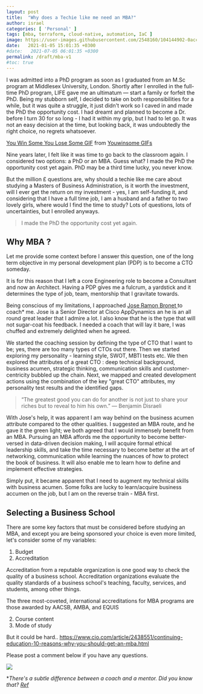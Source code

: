 ```yaml
---
layout: post
title:  "Why does a Techie like me need an MBA?"
author: israel
categories: [ 'Personal' ]
tags: [mba, terraform, cloud-native, automation, IaC ]
image: https://user-images.githubusercontent.com/2548160/104144902-0acc0800-53bd-11eb-9726-51c18c03f9be.jpg
date:   2021-01-05 15:01:35 +0300
#date:   2021-07-05 06:01:35 +0300
permalink: /draft/mba-v1
#toc: true
---
```


I was admitted into a PhD program as soon as I graduated from an M.Sc program at Middlesex University, London. Shortly after I enrolled in the full-time PhD program, LIFE gave me an ultimatum — start a family or forfeit the PhD. Being my stubborn self, I decided to take on both responsibilities for a while, but it was quite a struggle, it just didn't work so I caved in and made the PhD the opportunity cost. I had dreamt and planned to become a Dr. before I turn 30 for so long - I had it within my grip, but I had to let go. It was not an easy decision at the time, but looking back, it was undoubtedly the right choice, no regrets whatsoever.

<div class="tenor-gif-embed" data-postid="15727599" data-share-method="host" data-width="100%" data-aspect-ratio="1.908045977011494"><a href="https://tenor.com/view/you-win-some-you-lose-some-movie-pops-john-witherspoon-gif-15727599">You Win Some You Lose Some GIF</a> from <a href="https://tenor.com/search/youwinsome-gifs">Youwinsome GIFs</a></div><script type="text/javascript" async src="https://tenor.com/embed.js"></script>

Nine years later, I felt like it was time to go back to the classroom again. I considered two options: a PhD or an MBA. Guess what? I made the PhD the opportunity cost yet again. PhD may be a third time lucky, you never know.

But the million £ questions are, why should a techie like me care about studying a Masters of Business Administration, is it worth the investment, will I ever get the return on my investment - yes, I am self-funding it, and considering that I have a full time job, I am a husband and a father to two lovely girls, where would I find the time to study?  Lots of questions, lots of uncertainties, but I enrolled anyways. 

> I made the PhD the opportunity cost yet again.

## Why MBA ? 

Let me provide some context before I answer this question, one of the long term objective in my personal development plan (PDP) is to become a CTO someday.

It is for this reason that I left a core Engineering role to become a Consultant and now an Architect. Having a PDP gives me a fulcrum, a yardstick and it determines the type of job, team, mentorship that I gravitate towards.

Being conscious of my limitations, I approached <a href="https://uk.linkedin.com/in/jrbronet" target="_blank"> Jose Ramon Bronet </a> to coach* me. Jose is a Senior Director at Cisco AppDynamics an he is an all round great leader that I admire a lot. I also know that he is the type that will not sugar-coat his feedback. I needed a coach that will lay it bare, I was chuffed and extremely delighted when he agreed.  

We started the coaching session by defining the type of CTO that I want to be; yes, there are too many types of CTOs out there. Then we started exploring my personality - learning style, SWOT, MBTI tests etc. We then explored the attributes of a great CTO :  deep technical background, business acumen, strategic thinking, communication skills and customer-centricity bubbled up the chain. Next, we mapped and created development actions using the combination of the key "great CTO" attributes, my personality test results and the identified gaps.

> “The greatest good you can do for another is not just to share your riches but to reveal to him his own.” — Benjamin Disraeli

With Jose's help, it was apparent I am way behind on the business acumen attribute compared to the other qualities. I suggested an MBA route, and he gave it the green light; we both agreed that I would immensely benefit from an MBA. Pursuing an MBA affords me the opportunity to become better-versed in data-driven decision making, I will acquire formal ethical leadership skills, and take the time necessary to become better at the art of networking, communication while learning the nuances of how to protect the book of business. It will also enable me to learn how to define and implement effective strategies.

Simply put, it became apparent that I need to augment my technical skills with business acumen. Some folks are lucky to learn/acquire business accumen on the job, but I am on the reverse train - MBA first.

## Selecting a Business School 

There are some key factors that must be considered before studying an MBA, and except you are being sponsored your choice is even more limited, let's consider some of my variables: 

1. Budget 
2. Accreditation 

Accreditation from a reputable organization is one good way to check the quality of a business school. Accreditation organizations evaluate the quality standards of a business school's teaching, faculty, services, and students, among other things.

The three most-coveted, international accreditations for MBA programs are those awarded by AACSB, AMBA, and EQUIS

2. Course content
3. Mode of study  

But it could be hard.. 
https://www.cio.com/article/2438551/continuing-education-10-reasons-why-you-should-get-an-mba.html

Please post a comment below if you have any questions.



<p class="aligncenter">
<img class="lazyimg" src="https://user-images.githubusercontent.com/2548160/104249530-87192680-5463-11eb-9722-7660e0483df5.jpg"/> 
<br>
</p>


*_There's a subtle difference between a coach and a mentor. Did you know that?  <a href="https://www.kent.edu/yourtrainingpartner/know-difference-between-coaching-and-mentoring#:~:text=Coaching%20is%20more%20performance%20driven,holistic%20approach%20to%20career%20development." target="_blank"> Ref_</a>
